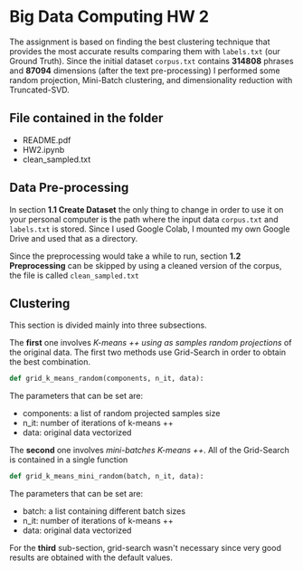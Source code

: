 # Big Data Computing HW 2

The assignment is based on finding the best clustering technique that provides the most accurate results comparing them with `labels.txt` (our Ground Truth). Since the initial dataset `corpus.txt` contains **314808** phrases and **87094** dimensions (after the text pre-processing) I performed some random projection, Mini-Batch clustering, and dimensionality reduction with Truncated-SVD.

## File contained in the folder

* README.pdf
* HW2.ipynb 
* clean_sampled.txt

## Data Pre-processing

In section **1.1 Create Dataset** the only thing to change in order to use it on your personal computer is the path where the input data `corpus.txt` and `labels.txt` is stored. Since I used Google Colab, I mounted my own Google Drive and used that as a directory.

Since the preprocessing would take a while to run, section **1.2 Preprocessing** can be skipped by using a cleaned version of the corpus, the file is called `clean_sampled.txt`  

## Clustering

This section is divided mainly into three subsections.

The **first** one involves *K-means ++ using as samples random projections* of the original data. The first two methods use Grid-Search in order to obtain the best combination.

```python
def grid_k_means_random(components, n_it, data):
```
The parameters that can be set are:
* components: a list of random projected samples size
* n_it: number of iterations of k-means ++
* data: original data vectorized

The **second** one involves *mini-batches K-means ++*. All of the Grid-Search is contained in a single function

```python
def grid_k_means_mini_random(batch, n_it, data): 
```
The parameters that can be set are:
* batch: a list containing different batch sizes
* n_it: number of iterations of k-means ++
* data: original data vectorized

For the **third** sub-section, grid-search wasn't necessary since very good results are obtained with the default values. 
